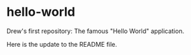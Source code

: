 # hello-world
Drew's first repository: The famous "Hello World" application.

Here is the update to the README file.

